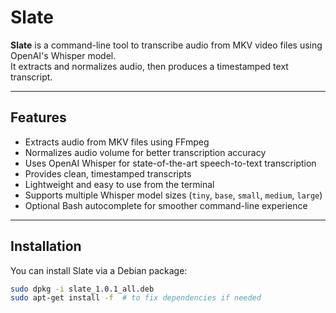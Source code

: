# Slate

**Slate** is a command-line tool to transcribe audio from MKV video files using OpenAI's Whisper model.  
It extracts and normalizes audio, then produces a timestamped text transcript.

---

## Features

- Extracts audio from MKV files using FFmpeg  
- Normalizes audio volume for better transcription accuracy  
- Uses OpenAI Whisper for state-of-the-art speech-to-text transcription  
- Provides clean, timestamped transcripts  
- Lightweight and easy to use from the terminal  
- Supports multiple Whisper model sizes (`tiny`, `base`, `small`, `medium`, `large`)  
- Optional Bash autocomplete for smoother command-line experience  

---

## Installation

You can install Slate via a Debian package:

```bash
sudo dpkg -i slate_1.0.1_all.deb
sudo apt-get install -f  # to fix dependencies if needed
